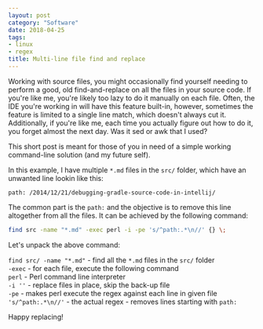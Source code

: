 ```yaml
---
layout: post
category: "Software"
date: 2018-04-25
tags:
- linux
- regex
title: Multi-line file find and replace
---
```


Working with source files, you might occasionally find yourself needing to perform a good, old find-and-replace on all the files in your source code. If you're like me, you're likely too lazy to do it manually on each file. Often, the IDE you're working in will have this feature built-in, however, sometimes the feature is limited to a single line match, which doesn't always cut it. Additionally, if you're like me, each time you actually figure out how to do it, you forget almost the next day. Was it sed or awk that I used?

This short post is meant for those of you in need of a simple working command-line solution (and my future self).

In this example, I have multiple `*.md` files in the `src/` folder, which have an unwanted line lookin like this:

```
path: /2014/12/21/debugging-gradle-source-code-in-intellij/
```

The common part is the `path:` and the objective is to remove this line altogether from all the files. It can be achieved by the following command:

```bash
find src -name "*.md" -exec perl -i -pe 's/^path:.*\n//' {} \;
```

Let's unpack the above command:

`find src/ -name "*.md"` - find all the `*.md` files in the `src/` folder\
`-exec` - for each file, execute the following command\
`perl` - Perl command line interpreter\
`-i ''` - replace files in place, skip the back-up file\
`-pe` - makes perl execute the regex against each line in given file\
`'s/^path:.*\n//'` - the actual regex - removes lines starting with `path:`

Happy replacing!